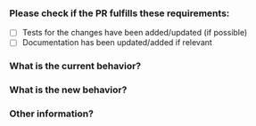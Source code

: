 ### Please check if the PR fulfills these requirements:

* [ ] Tests for the changes have been added/updated (if possible)
* [ ] Documentation has been updated/added if relevant

### What is the current behavior?
<!-- List issue if it fixes/closes/implements one using the "Fixes #<number>" or "Closes #<number>" syntax -->

### What is the new behavior?

### Other information?
<!-- Is this a breaking change? -->
<!-- How did you test -->
